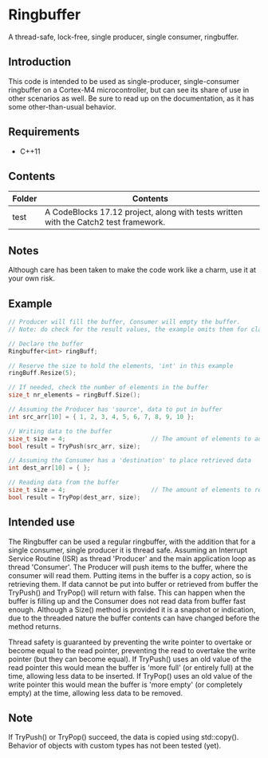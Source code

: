 
# Ringbuffer
A thread-safe, lock-free, single producer, single consumer, ringbuffer.

## Introduction
This code is intended to be used as single-producer, single-consumer ringbuffer on a Cortex-M4 microcontroller, but can see its share of use in other scenarios as well. Be sure to read up on the documentation, as it has some other-than-usual behavior.

## Requirements

 - C++11

## Contents

| Folder | Contents |
| ------ | -------- |
| test | A CodeBlocks 17.12 project, along with tests written with the Catch2 test framework. |

## Notes
Although care has been taken to make the code work like a charm, use it at your own risk.

## Example

```cpp
// Producer will fill the buffer, Consumer will empty the buffer.
// Note: do check for the result values, the example omits them for clarity.

// Declare the buffer
Ringbuffer<int> ringBuff;

// Reserve the size to hold the elements, 'int' in this example
ringBuff.Resize(5);

// If needed, check the number of elements in the buffer
size_t nr_elements = ringBuff.Size();

// Assuming the Producer has 'source', data to put in buffer
int src_arr[10] = { 1, 2, 3, 4, 5, 6, 7, 8, 9, 10 };

// Writing data to the buffer
size_t size = 4;                        // The amount of elements to add to buffer
bool result = TryPush(src_arr, size);

// Assuming the Consumer has a 'destination' to place retrieved data
int dest_arr[10] = { };

// Reading data from the buffer
size_t size = 4;                        // The amount of elements to retrieve from buffer
bool result = TryPop(dest_arr, size);
```

## Intended use
The Ringbuffer can be used a regular ringbuffer, with the addition that for a single consumer, single producer it is thread safe.  Assuming an Interrupt Service Routine (ISR) as thread 'Producer' and the main application loop as thread 'Consumer'. The Producer will push items to the buffer, where the consumer will read them. Putting items in the buffer is a copy action, so is retrieving them. If data cannot be put into buffer or retrieved from buffer the TryPush() and TryPop() will return with false. This can happen when the buffer is filling up and the Consumer does not read data from buffer fast enough. Although a Size() method is provided it is a snapshot or indication, due to the threaded nature the buffer contents can have changed before the method returns.

Thread safety is guaranteed by preventing the write pointer to overtake or become equal to the read pointer, preventing the read to overtake the write pointer (but they can become equal). If TryPush() uses an old value of the read pointer this would mean the buffer is 'more full' (or entirely full) at the time, allowing less data to be inserted. If TryPop() uses an old value of the write pointer this would mean the buffer is 'more empty' (or completely empty) at the time, allowing less data to be removed.

## Note
If TryPush() or TryPop() succeed, the data is copied using std::copy(). Behavior of objects with custom types has not been tested (yet).
